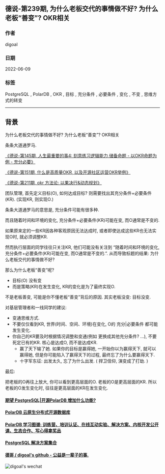 ## 德说-第239期, 为什么老板交代的事情做不好? 为什么老板“善变”? OKR相关   
                                                                
### 作者                                                                
digoal                                                                
                                                                
### 日期                                                                
2022-06-09                                                     
                                                                
### 标签                                                                
PostgreSQL , PolarDB , OKR , 目标 , 充分条件 , 必要条件 , 变化 , 不变 , 思维方式的转变                                                  
                                                                
----                                                  
                                                                
## 背景      
  
为什么老板交代的事情做不好? 为什么老板“善变”? OKR相关    
  
条条大道通罗马.    
  
[《德说-第145期, 人生最重要的事4: 刻意练习逻辑能力,储备命题 - 以OKR命题为例 - 充分必要》](../202209/20220917_01.md)    
  
[《德说-第151期, 什么是高质量OKR, 以及开源社区运营OKR举例》](../202209/20220929_01.md)   
  
[《德说-第211期, okr 方法论: 以果决行&动态规划》](../202303/20230319_05.md)    
  
团队管理, 首先定义目标(O), 如何达成目标? 则需要找出其充分条件+必要条件(KR).  (实现KR, 则实现O.)  
  
条条大道通罗马的意思是, 充分条件可能有很多种.  
  
而且随着时间和环境的变化, 充分条件+必要条件(KR)可能在变, 而O通常是不变的.   
  
如果原来定的一些KR因各种客观原因无法达成时, 或者即使达成这些KR也无法实现O时, 就必须调整KR.    
  
然而执行层面的同学往往只关注KR, 他们可能没有关注到 “随着时间和环境的变化, 充分条件+必要条件(KR)可能在变, 而O通常是不变的.”. 从而导致标题的结果: 为什么老板交代的事情做不好?  
  
那么为什么老板“善变”呢?  
- 目标(O) 没有变  
- 而是策略(KR)在发生变化, KR的变化是为了最终实现O.    
  
不是老板善变, 可能是你不懂老板“善变”背后的原因. 其实老板没变: 目标没变.      
  
对基层管理者和一线同学的建议:   
- 变通思维方式.     
- 不要仅仅看到KR, 世界(时间、空间、环境)在变化, O的 充分|必要条件 都可能发生变化.       
- 你自己的KR要及时根据情况调整和变通(例如 更换成其他充分条件? ...), 不要死定已有的KR. 核心是达成O, 而不是达成KR.      
    - 赢了天下输了她. 如果你的目标是赢得她, 一开始你以为赢得天下, 就可以赢得她, 但是你可能陷入了赢得天下的过程, 最终忘了为什么要赢得天下.        
    - 十字军东征:  出发太久, 忘了为什么出发.   ( 捍卫信仰, 演变成了打劫. )        
  
最后:    
  
把老板的O再往上放大, 你可以看到更高层面的O. 老板的O是更高层面的KR.  所以老板的O发生变化时, 往往是更高层面的KR在发生变化.    
  
  
  
#### [期望 PostgreSQL|开源PolarDB 增加什么功能?](https://github.com/digoal/blog/issues/76 "269ac3d1c492e938c0191101c7238216")
  
  
#### [PolarDB 云原生分布式开源数据库](https://github.com/ApsaraDB "57258f76c37864c6e6d23383d05714ea")
  
  
#### [PolarDB 学习图谱: 训练营、培训认证、在线互动实验、解决方案、内核开发公开课、生态合作、写心得拿奖品](https://www.aliyun.com/database/openpolardb/activity "8642f60e04ed0c814bf9cb9677976bd4")
  
  
#### [PostgreSQL 解决方案集合](../201706/20170601_02.md "40cff096e9ed7122c512b35d8561d9c8")
  
  
#### [德哥 / digoal's github - 公益是一辈子的事.](https://github.com/digoal/blog/blob/master/README.md "22709685feb7cab07d30f30387f0a9ae")
  
  
![digoal's wechat](../pic/digoal_weixin.jpg "f7ad92eeba24523fd47a6e1a0e691b59")
  
